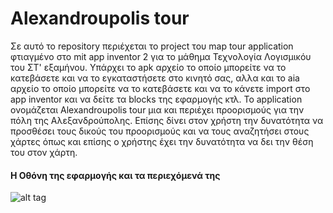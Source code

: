 # Alexandroupolis tour

Σε αυτό το repository περιέχεται το project του map tour application φτιαγμένο στο mit app inventor 2 για το μάθημα Τεχνολογία Λογισμικόυ του ΣΤ' εξαμήνου. Υπάρχει το apk αρχείο το οποίο μπορείτε να το κατεβάσετε και να το εγκαταστήσετε στο κινητό σας, αλλα και το aia αρχείο το οποίο μπορείτε να το κατεβάσετε και να το κάνετε import στο app inventor και να δείτε τα blocks της εφαρμογής κτλ. Το application ονομάζεται Alexandroupolis tour μια και περιέχει προορισμούς για την πόλη της Αλεξανδρούπολης. Επίσης δίνει στον χρήστη την δυνατότητα να προσθέσει τους δικούς του προορισμούς και να τους αναζητήσει στους χάρτες όπως και επίσης ο χρήστης έχει την δυνατότητα να δει την θέση του στον χάρτη.


#### Η Οθόνη της εφαρμογής και τα περιεχόμενά της

![alt tag]()

